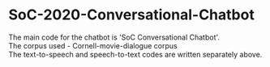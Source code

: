 # SoC-2020-Conversational-Chatbot
The main code for the chatbot is 'SoC Conversational Chatbot'. <br>
The corpus used - Cornell-movie-dialogue corpus <br>
The text-to-speech and speech-to-text codes are written separately above.  
